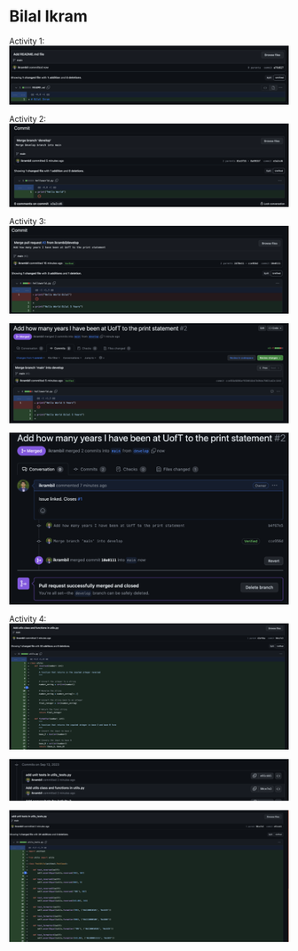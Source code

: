 # Bilal Ikram

Activity 1:
![Screenshot](Activity1Screenshot.png)

Activity 2:
![Screenshot](Activity2Screenshot.png)

Activity 3:
![Screenshot](Activity3Screenshot.png)

![Screenshot](Activity3Screenshot2.png)

![Screenshot](Activity3Screenshot3.png)

Activity 4:
![Screenshot](Activity4Screenshot.png)

![Screenshot](Activity4Screenshot2.png)

![Screenshot](Activity4Screenshot3.png)
